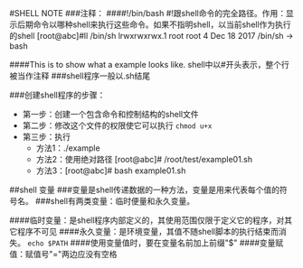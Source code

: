 #SHELL NOTE
###注释：
###\#!/bin/bash \#!跟shell命令的完全路径。作用：显示后期命令以哪种shell来执行这些命令。如果不指明shell，以当前shell作为执行的shell
    [root@abc]#ll /bin/sh
    lrwxrwxrwx.1 root root 4 Dec 18 2017 /bin/sh -> bash

###\#This is to show what a example looks like. shell中以#开头表示，整个行被当作注释
###shell程序一般以.sh结尾

###创建shell程序的步骤：
+ 第一步：创建一个包含命令和控制结构的shell文件
+ 第二步：修改这个文件的权限使它可以执行 ```chmod u+x```
+ 第三步：执行
    * 方法1：./example
    * 方法2：使用绝对路径 [root@abc]\# /root/test/example01.sh
    * 方法3：[root@abc]\# bash example01.sh

##shell 变量
###变量是shell传递数据的一种方法，变量是用来代表每个值的符号名。
###shell有两类变量：临时便量和永久变量。

####临时变量：是shell程序内部定义的，其使用范围仅限于定义它的程序，对其它程序不可见
####永久变量：是环境变量，其值不随shell脚本的执行结束而消失。 ```echo $PATH```
####使用变量值时，要在变量名前加上前缀"$"
####变量赋值：赋值号"="两边应没有空格

